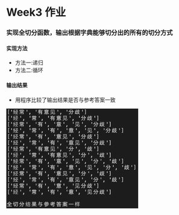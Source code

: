 # Week3 作业
### 实现全切分函数，输出根据字典能够切分出的所有的切分方式

#### 实现方法
* 方法一:递归
* 方法二:循环

#### 输出结果
* 用程序比较了输出结果是否与参考答案一致

<img width=350 src='./others/rst.png'>

